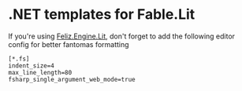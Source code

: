 # .NET templates for Fable.Lit

If you're using [Feliz.Engine.Lit](https://github.com/alfonsogarciacaro/Elmish.Lit/tree/master/src/Feliz.Engine.Lit), don't forget to add the following editor config for better fantomas formatting

```editorconfig
[*.fs]
indent_size=4
max_line_length=80
fsharp_single_argument_web_mode=true
```
